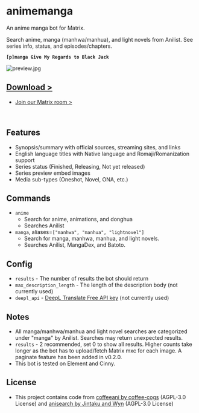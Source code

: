 # animemanga

An anime manga bot for Matrix.

Search anime, manga (manhwa/manhua), and light novels from Anilist. See series info, status, and episodes/chapters.

**`[p]manga Give My Regards to Black Jack`**

![preview.jpg](https://coffeebank.github.io/coffee-maubot/assets/animemanga-preview.jpg)

<div className="hidden">

## [Download >](https://coffeebank.github.io/coffee-maubot/animemanga)

- [Join our Matrix room >](https://coffeebank.github.io/matrix)

</div>

<br />

## Features

- Synopsis/summary with official sources, streaming sites, and links
- English language titles with Native language and Romaji/Romanization support
- Series status (Finished, Releasing, Not yet released)
- Series preview embed images
- Media sub-types (Oneshot, Novel, ONA, etc.)


## Commands

- `anime`
  - Search for anime, animations, and donghua
  - Searches Anilist
- `manga`, aliases=`["manhwa", "manhua", "lightnovel"]`
  - Search for manga, manhwa, manhua, and light novels.
  - Searches Anilist, MangaDex, and Batoto.


## Config

- `results` - The number of results the bot should return
- `max_description_length` - The length of the description body (not currently used)
- `deepl_api` - [DeepL Translate Free API key](https://www.deepl.com/pro-api) (not currently used)


## Notes

- All manga/manhwa/manhua and light novel searches are categorized under "manga" by Anilist. Searches may return unexpected results.
- `results` - 2 recommended, set 0 to show all results. Higher counts take longer as the bot has to upload/fetch Matrix mxc for each image. A paginate feature has been added in v0.2.0.
- This bot is tested on Element and Cinny.

## License

- This project contains code from [coffeeani by coffee-cogs](https://github.com/coffeebank/coffeeani-dpy) (AGPL-3.0 License) and [anisearch by Jintaku and Wyn](https://github.com/Jintaku/Jintaku-Cogs-V3/tree/master/anisearch) (AGPL-3.0 License)
